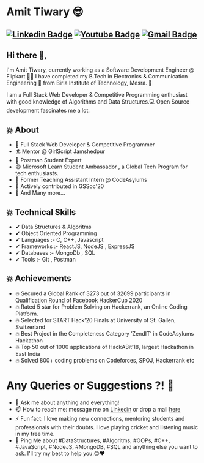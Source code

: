 # Amit Tiwary 😎

[![Linkedin Badge](https://img.shields.io/badge/-AmitTiwary-blue?style=social&logo=Linkedin&logoColor=blue&link=https://www.linkedin.com/in/akt114/)]()
[![Youtube Badge](https://img.shields.io/youtube/channel/subscribers/UC2IKdJIwWfGNO8v7NUqhewQ?label=CodeWithAKT&style=social&link=https://www.youtube.com/channel/UC2IKdJIwWfGNO8v7NUqhewQ)]()
[![Gmail Badge](https://img.shields.io/badge/-GMail-c14438?style=social&logo=Gmail&logoColor=red&link=mailto:amittiwary710@gmail.com)]()
---
## Hi there 👋,           
I'm Amit Tiwary, currently working as a Software Development Engineer @ Flipkart 👨‍🎓 I have completed my B.Tech in Electronics & Communication Engineering 📡 from Birla Institute of Technology, Mesra. 🏫 

I am a Full Stack Web Developer & Competitive Programming enthusiast with good knowledge of Algorithms and Data Structures.💻 Open Source development fascinates me a lot.


## 💥 About
- 🤠  Full Stack Web Developer & Competitive Programmer
- 🏄‍ Mentor @ GirlScript Jamshedpur
- 👯  Postman Student Expert
- 😄  Microsoft Learn Student Ambassador , a Global Tech Program for tech enthusiasts.
- 🔭  Former Teaching Assistant Intern @ CodeAsylums
- 🌱 Actively contributed in GSSoc'20
- 👯 And Many more...
## 💥 Technical Skills
- ✔  Data Structures & Algoritms
- ✔  Object Oriented Programming
- ✔  Languages :- C, C++, Javascript
- ✔ Frameworks :- ReactJS, NodeJS , ExpressJS
- ✔  Databases :- MongoDb , SQL
- ✔  Tools :- Git , Postman

## 💥 Achievements
- 🔥  Secured a Global Rank of 3273 out of 32699 participants in Qualification Round of Facebook HackerCup 2020
- 🔥 Rated 5 star for Problem Solving on Hackerrank, an Online Coding Platform.
- 🔥  Selected for START Hack’20 Finals at University of St. Gallen, Switzerland
- 🔥  Best Project in the Completeness Category ’ZendIT’ in CodeAsylums Hackathon
- 🔥  Top 50 out of 1000 applications of HackABit’18, largest Hackathon in East India
- 🔥  Solved 800+ coding problems on Codeforces, SPOJ, Hackerrank etc 

# Any Queries or Suggestions ?! 🤔
- 💬 Ask me about anything and everything! 
- 📫 How to reach me: message me on [Linkedin](https://www.linkedin.com/in/akt114/) or drop a mail [here](mailto:amittiwary710@gmail.com)
- ⚡ Fun fact: I love making new connections, mentoring students and professionals with their doubts. I love playing cricket and listening music in my free time.
- 💬 Ping Me about #DataStructures, #Algoritms, #OOPs, #C++, #JavaScript, #NodeJS, #MongoDB, #SQL and anything else you want to ask. I'll try my best to help you.😊❤   


